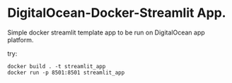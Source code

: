 # DigitalOcean-Docker-Streamlit App.

Simple docker streamlit template app to be run on DigitalOcean app platform.

try:
```
docker build . -t streamlit_app
docker run -p 8501:8501 streamlit_app
```
